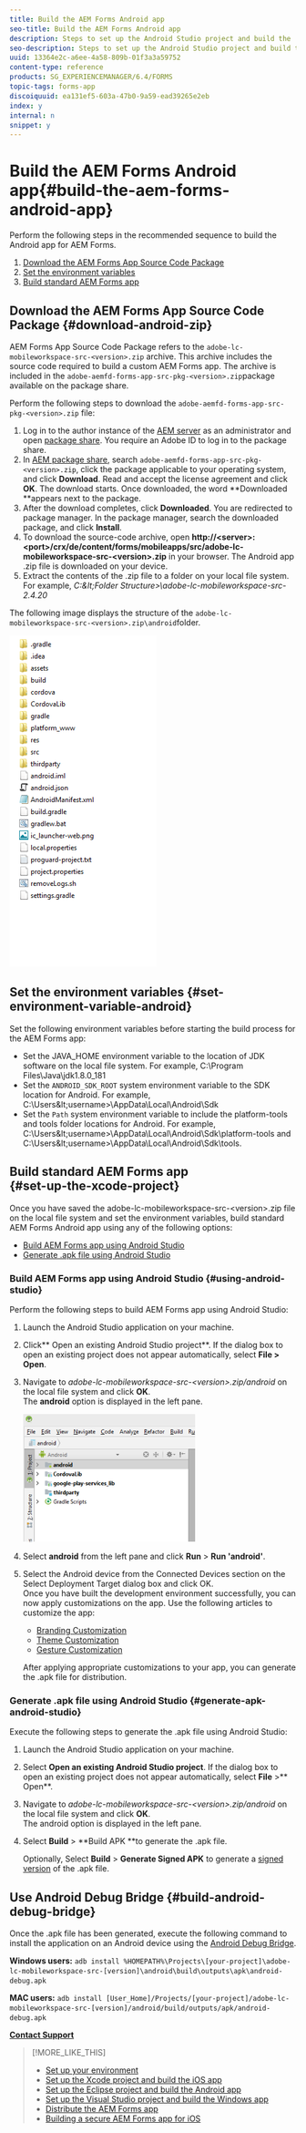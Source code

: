 ```yaml
---
title: Build the AEM Forms Android app
seo-title: Build the AEM Forms Android app
description: Steps to set up the Android Studio project and build the .apk file for the AEM Forms app for Android
seo-description: Steps to set up the Android Studio project and build the .apk file for the AEM Forms app for Android
uuid: 13364e2c-a6ee-4a58-809b-01f3a3a59752
content-type: reference
products: SG_EXPERIENCEMANAGER/6.4/FORMS
topic-tags: forms-app
discoiquuid: ea131ef5-603a-47b0-9a59-ead39265e2eb
index: y
internal: n
snippet: y
---
```


# Build the AEM Forms Android app{#build-the-aem-forms-android-app}

Perform the following steps in the recommended sequence to build the Android app for AEM Forms.

1. [Download the AEM Forms App Source Code Package](../../forms/using/setup-eclipse-project-build-installer.md#main-pars-header-277929160)
1. [Set the environment variables](../../forms/using/setup-eclipse-project-build-installer.md#main-pars-header-111803610)
1. [Build standard AEM Forms app](../../forms/using/setup-eclipse-project-build-installer.md#main-pars-heading-0)

## Download the AEM Forms App Source Code Package {#download-android-zip}

AEM Forms App Source Code Package refers to the `adobe-lc-mobileworkspace-src-<version>.zip` archive. This archive includes the source code required to build a custom AEM Forms app. The archive is included in the `adobe-aemfd-forms-app-src-pkg-<version>.zip`package available on the package share.

Perform the following steps to download the `adobe-aemfd-forms-app-src-pkg-<version>.zip` file:

1. Log in to the author instance of the [AEM server](http://localhost:4502/) as an administrator and open [package share](http://localhost:4502/crx/packageshare). You require an Adobe ID to log in to the package share.
1. In [AEM package share](http://localhost:4502/crx/packageshare/login.html), search `adobe-aemfd-forms-app-src-pkg-<version>.zip`, click the package applicable to your operating system, and click **Download**. Read and accept the license agreement and click **OK**. The download starts. Once downloaded, the word **Downloaded **appears next to the package.
1. After the download completes, click **Downloaded**. You are redirected to package manager. In the package manager, search the downloaded package, and click **Install**.
1. To download the source-code archive, open **http://&lt;server&gt;:&lt;port&gt;/crx/de/content/forms/mobileapps/src/adobe-lc-mobileworkspace-src-&lt;version&gt;.zip** in your browser. The Android app .zip file is downloaded on your device.
1. Extract the contents of the .zip file to a folder on your local file system. For example, *C:\&lt;Folder Structure&gt;\adobe-lc-mobileworkspace-src-2.4.20*

The following image displays the structure of the `adobe-lc-mobileworkspace-src-<version>.zip\android`folder.

![](assets/zip_android_folder_structure.png) 

## Set the environment variables {#set-environment-variable-android}

Set the following environment variables before starting the build process for the AEM Forms app:

* Set the JAVA_HOME environment variable to the location of JDK software on the local file system. For example, C:\Program Files\Java\jdk1.8.0_181
* Set the `ANDROID_SDK_ROOT` system environment variable to the SDK location for Android. For example, C:\Users\&lt;username&gt;\AppData\Local\Android\Sdk
* Set the `Path` system environment variable to include the platform-tools and tools folder locations for Android. For example, C:\Users\&lt;username&gt;\AppData\Local\Android\Sdk\platform-tools and C:\Users\&lt;username&gt;\AppData\Local\Android\Sdk\tools.

## Build standard AEM Forms app <br> {#set-up-the-xcode-project}

Once you have saved the adobe-lc-mobileworkspace-src-&lt;version&gt;.zip file on the local file system and set the environment variables, build standard AEM Forms Android app using any of the following options:

* [Build AEM Forms app using Android Studio](../../forms/using/setup-eclipse-project-build-installer.md#main-pars-header-1347434739)
* [Generate .apk file using Android Studio](../../forms/using/setup-eclipse-project-build-installer.md#main-pars-header-0)

### Build AEM Forms app using Android Studio {#using-android-studio}

Perform the following steps to build AEM Forms app using Android Studio:

1. Launch the Android Studio application on your machine.
1. Click** Open an existing Android Studio project**. If the dialog box to open an existing project does not appear automatically, select **File **&gt;** Open**.
1. Navigate to *adobe-lc-mobileworkspace-src-&lt;version&gt;.zip/android* on the local file system and click **OK**.  
   The **android** option is displayed in the left pane.

   ![](assets/android_folder_studio.png)

1. Select **android** from the left pane and click **Run** &gt; **Run 'android'**.
1. Select the Android device from the Connected Devices section on the Select Deployment Target dialog box and click OK.  
   Once you have built the development environment successfully, you can now apply customizations on the app. Use the following articles to customize the app:

    * [Branding Customization](../../forms/using/branding-customization.md)
    * [Theme Customization](../../forms/using/theme-customization.md)
    * [Gesture Customization](../../forms/using/gesture-customization.md)

   After applying appropriate customizations to your app, you can generate the .apk file for distribution.

### Generate .apk file using Android Studio {#generate-apk-android-studio}

Execute the following steps to generate the .apk file using Android Studio:

1. Launch the Android Studio application on your machine.
1. Select **Open an existing Android Studio project**. If the dialog box to open an existing project does not appear automatically, select **File** &gt;** Open**.
1. Navigate to *adobe-lc-mobileworkspace-src-&lt;version&gt;.zip/android* on the local file system and click **OK**.  
   The android option is displayed in the left pane.
1. Select **Build** &gt; **Build APK **to generate the .apk file.

   Optionally, Select **Build** &gt; **Generate Signed APK** to generate a [signed version](https://developer.android.com/studio/publish/app-signing) of the .apk file.

## Use Android Debug Bridge {#build-android-debug-bridge}

Once the .apk file has been generated, execute the following command to install the application on an Android device using the [Android Debug Bridge](http://developer.android.com/tools/help/adb.html).

**Windows users:** `adb install %HOMEPATH%\Projects\[your-project]\adobe-lc-mobileworkspace-src-[version]\android\build\outputs\apk\android-debug.apk`

**MAC users:** `adb install [User_Home]/Projects/[your-project]/adobe-lc-mobileworkspace-src-[version]/android/build/outputs/apk/android-debug.apk`

[**Contact Support**](https://www.adobe.com/account/sign-in.supportportal.html)

>[!MORE_LIKE_THIS]
>
>* [Set up your environment](../../forms/using/setup-environment-mobile-workspace.md)
>* [Set up the Xcode project and build the iOS app](../../forms/using/setup-xcode-project-build-installer.md)
>* [Set up the Eclipse project and build the Android app](../../forms/using/setup-eclipse-project-build-installer.md)
>* [Set up the Visual Studio project and build the Windows app](../../forms/using/setup-visual-studio-project-build-installer.md)
>* [Distribute the AEM Forms app](../../forms/using/distribute-mobile-workspace-app.md)
>* [Building a secure AEM Forms app for iOS](../../forms/using/building-secure-mobile-workspace-app.md)
